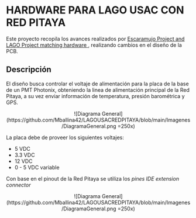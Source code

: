 # HARDWARE PARA LAGO USAC CON RED PITAYA
Este proyecto recopila los avances realizados por [Escaramujo Project and LAGO Project matching hardware ](https://github.com/ECFM-USAC/EscaramujoLagoMatch), realizando cambios en el diseño de la PCB.

## Descripción
El diseño busca controlar el voltaje de alimentación para la placa de la base de un PMT Photonix, obteniendo la linea de alimentación principal de la Red Pitaya, a su vez enviar información de temperatura, presión barométrica y GPS. 
<center>
![Diagrama General](https://github.com/Mballina42/LAGOUSACREDPITAYA/blob/main/Imagenes/DiagramaGeneral.png =250x)
</center>

La placa debe de proveer los siguientes voltajes:
* 5 VDC
* 3.3 VDC
* 12 VDC
* 0 - 5 VDC variable

Con base en el pinout de la Red Pitaya se utiliza los *pines IDE extension connector*

<center>
![Diagrama General](https://github.com/Mballina42/LAGOUSACREDPITAYA/blob/main/Imagenes/DiagramaGeneral.png =250x)
</center>
